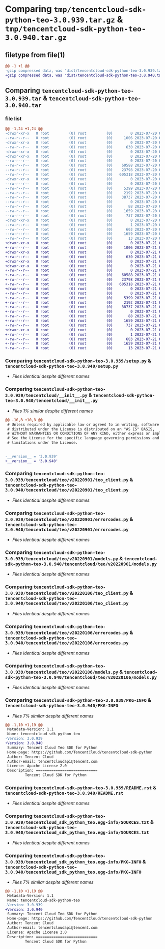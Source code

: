 # Comparing `tmp/tencentcloud-sdk-python-teo-3.0.939.tar.gz` & `tmp/tencentcloud-sdk-python-teo-3.0.940.tar.gz`

## filetype from file(1)

```diff
@@ -1 +1 @@
-gzip compressed data, was "dist/tencentcloud-sdk-python-teo-3.0.939.tar", last modified: Thu Jul 20 00:35:05 2023, max compression
+gzip compressed data, was "dist/tencentcloud-sdk-python-teo-3.0.940.tar", last modified: Fri Jul 21 00:51:06 2023, max compression
```

## Comparing `tencentcloud-sdk-python-teo-3.0.939.tar` & `tencentcloud-sdk-python-teo-3.0.940.tar`

### file list

```diff
@@ -1,24 +1,24 @@
-drwxr-xr-x   0 root         (0) root         (0)        0 2023-07-20 00:35:05.000000 tencentcloud-sdk-python-teo-3.0.939/
--rw-r--r--   0 root         (0) root         (0)     1006 2023-07-20 00:35:05.000000 tencentcloud-sdk-python-teo-3.0.939/setup.py
-drwxr-xr-x   0 root         (0) root         (0)        0 2023-07-20 00:35:05.000000 tencentcloud-sdk-python-teo-3.0.939/tencentcloud/
--rw-r--r--   0 root         (0) root         (0)      630 2023-07-20 00:35:05.000000 tencentcloud-sdk-python-teo-3.0.939/tencentcloud/__init__.py
-drwxr-xr-x   0 root         (0) root         (0)        0 2023-07-20 00:35:05.000000 tencentcloud-sdk-python-teo-3.0.939/tencentcloud/teo/
-drwxr-xr-x   0 root         (0) root         (0)        0 2023-07-20 00:35:05.000000 tencentcloud-sdk-python-teo-3.0.939/tencentcloud/teo/v20220901/
--rw-r--r--   0 root         (0) root         (0)        0 2023-07-20 00:35:05.000000 tencentcloud-sdk-python-teo-3.0.939/tencentcloud/teo/v20220901/__init__.py
--rw-r--r--   0 root         (0) root         (0)    60588 2023-07-20 00:35:05.000000 tencentcloud-sdk-python-teo-3.0.939/tencentcloud/teo/v20220901/teo_client.py
--rw-r--r--   0 root         (0) root         (0)    23798 2023-07-20 00:35:05.000000 tencentcloud-sdk-python-teo-3.0.939/tencentcloud/teo/v20220901/errorcodes.py
--rw-r--r--   0 root         (0) root         (0)   605318 2023-07-20 00:35:05.000000 tencentcloud-sdk-python-teo-3.0.939/tencentcloud/teo/v20220901/models.py
-drwxr-xr-x   0 root         (0) root         (0)        0 2023-07-20 00:35:05.000000 tencentcloud-sdk-python-teo-3.0.939/tencentcloud/teo/v20220106/
--rw-r--r--   0 root         (0) root         (0)        0 2023-07-20 00:35:05.000000 tencentcloud-sdk-python-teo-3.0.939/tencentcloud/teo/v20220106/__init__.py
--rw-r--r--   0 root         (0) root         (0)     5399 2023-07-20 00:35:05.000000 tencentcloud-sdk-python-teo-3.0.939/tencentcloud/teo/v20220106/teo_client.py
--rw-r--r--   0 root         (0) root         (0)     2192 2023-07-20 00:35:05.000000 tencentcloud-sdk-python-teo-3.0.939/tencentcloud/teo/v20220106/errorcodes.py
--rw-r--r--   0 root         (0) root         (0)    38737 2023-07-20 00:35:05.000000 tencentcloud-sdk-python-teo-3.0.939/tencentcloud/teo/v20220106/models.py
--rw-r--r--   0 root         (0) root         (0)        0 2023-07-20 00:35:05.000000 tencentcloud-sdk-python-teo-3.0.939/tencentcloud/teo/__init__.py
--rw-r--r--   0 root         (0) root         (0)       88 2023-07-20 00:35:05.000000 tencentcloud-sdk-python-teo-3.0.939/setup.cfg
--rw-r--r--   0 root         (0) root         (0)     1659 2023-07-20 00:35:05.000000 tencentcloud-sdk-python-teo-3.0.939/PKG-INFO
--rw-r--r--   0 root         (0) root         (0)      737 2023-07-20 00:35:05.000000 tencentcloud-sdk-python-teo-3.0.939/README.rst
-drwxr-xr-x   0 root         (0) root         (0)        0 2023-07-20 00:35:05.000000 tencentcloud-sdk-python-teo-3.0.939/tencentcloud_sdk_python_teo.egg-info/
--rw-r--r--   0 root         (0) root         (0)        1 2023-07-20 00:35:05.000000 tencentcloud-sdk-python-teo-3.0.939/tencentcloud_sdk_python_teo.egg-info/dependency_links.txt
--rw-r--r--   0 root         (0) root         (0)      603 2023-07-20 00:35:05.000000 tencentcloud-sdk-python-teo-3.0.939/tencentcloud_sdk_python_teo.egg-info/SOURCES.txt
--rw-r--r--   0 root         (0) root         (0)     1659 2023-07-20 00:35:05.000000 tencentcloud-sdk-python-teo-3.0.939/tencentcloud_sdk_python_teo.egg-info/PKG-INFO
--rw-r--r--   0 root         (0) root         (0)       13 2023-07-20 00:35:05.000000 tencentcloud-sdk-python-teo-3.0.939/tencentcloud_sdk_python_teo.egg-info/top_level.txt
+drwxr-xr-x   0 root         (0) root         (0)        0 2023-07-21 00:51:06.000000 tencentcloud-sdk-python-teo-3.0.940/
+-rw-r--r--   0 root         (0) root         (0)     1006 2023-07-21 00:51:05.000000 tencentcloud-sdk-python-teo-3.0.940/setup.py
+drwxr-xr-x   0 root         (0) root         (0)        0 2023-07-21 00:51:06.000000 tencentcloud-sdk-python-teo-3.0.940/tencentcloud/
+-rw-r--r--   0 root         (0) root         (0)      630 2023-07-21 00:51:05.000000 tencentcloud-sdk-python-teo-3.0.940/tencentcloud/__init__.py
+drwxr-xr-x   0 root         (0) root         (0)        0 2023-07-21 00:51:06.000000 tencentcloud-sdk-python-teo-3.0.940/tencentcloud/teo/
+drwxr-xr-x   0 root         (0) root         (0)        0 2023-07-21 00:51:06.000000 tencentcloud-sdk-python-teo-3.0.940/tencentcloud/teo/v20220901/
+-rw-r--r--   0 root         (0) root         (0)        0 2023-07-21 00:51:05.000000 tencentcloud-sdk-python-teo-3.0.940/tencentcloud/teo/v20220901/__init__.py
+-rw-r--r--   0 root         (0) root         (0)    60588 2023-07-21 00:51:05.000000 tencentcloud-sdk-python-teo-3.0.940/tencentcloud/teo/v20220901/teo_client.py
+-rw-r--r--   0 root         (0) root         (0)    23798 2023-07-21 00:51:05.000000 tencentcloud-sdk-python-teo-3.0.940/tencentcloud/teo/v20220901/errorcodes.py
+-rw-r--r--   0 root         (0) root         (0)   605318 2023-07-21 00:51:05.000000 tencentcloud-sdk-python-teo-3.0.940/tencentcloud/teo/v20220901/models.py
+drwxr-xr-x   0 root         (0) root         (0)        0 2023-07-21 00:51:06.000000 tencentcloud-sdk-python-teo-3.0.940/tencentcloud/teo/v20220106/
+-rw-r--r--   0 root         (0) root         (0)        0 2023-07-21 00:51:05.000000 tencentcloud-sdk-python-teo-3.0.940/tencentcloud/teo/v20220106/__init__.py
+-rw-r--r--   0 root         (0) root         (0)     5399 2023-07-21 00:51:05.000000 tencentcloud-sdk-python-teo-3.0.940/tencentcloud/teo/v20220106/teo_client.py
+-rw-r--r--   0 root         (0) root         (0)     2192 2023-07-21 00:51:05.000000 tencentcloud-sdk-python-teo-3.0.940/tencentcloud/teo/v20220106/errorcodes.py
+-rw-r--r--   0 root         (0) root         (0)    38737 2023-07-21 00:51:05.000000 tencentcloud-sdk-python-teo-3.0.940/tencentcloud/teo/v20220106/models.py
+-rw-r--r--   0 root         (0) root         (0)        0 2023-07-21 00:51:05.000000 tencentcloud-sdk-python-teo-3.0.940/tencentcloud/teo/__init__.py
+-rw-r--r--   0 root         (0) root         (0)       88 2023-07-21 00:51:06.000000 tencentcloud-sdk-python-teo-3.0.940/setup.cfg
+-rw-r--r--   0 root         (0) root         (0)     1659 2023-07-21 00:51:06.000000 tencentcloud-sdk-python-teo-3.0.940/PKG-INFO
+-rw-r--r--   0 root         (0) root         (0)      737 2023-07-21 00:51:05.000000 tencentcloud-sdk-python-teo-3.0.940/README.rst
+drwxr-xr-x   0 root         (0) root         (0)        0 2023-07-21 00:51:06.000000 tencentcloud-sdk-python-teo-3.0.940/tencentcloud_sdk_python_teo.egg-info/
+-rw-r--r--   0 root         (0) root         (0)        1 2023-07-21 00:51:06.000000 tencentcloud-sdk-python-teo-3.0.940/tencentcloud_sdk_python_teo.egg-info/dependency_links.txt
+-rw-r--r--   0 root         (0) root         (0)      603 2023-07-21 00:51:06.000000 tencentcloud-sdk-python-teo-3.0.940/tencentcloud_sdk_python_teo.egg-info/SOURCES.txt
+-rw-r--r--   0 root         (0) root         (0)     1659 2023-07-21 00:51:06.000000 tencentcloud-sdk-python-teo-3.0.940/tencentcloud_sdk_python_teo.egg-info/PKG-INFO
+-rw-r--r--   0 root         (0) root         (0)       13 2023-07-21 00:51:06.000000 tencentcloud-sdk-python-teo-3.0.940/tencentcloud_sdk_python_teo.egg-info/top_level.txt
```

### Comparing `tencentcloud-sdk-python-teo-3.0.939/setup.py` & `tencentcloud-sdk-python-teo-3.0.940/setup.py`

 * *Files identical despite different names*

### Comparing `tencentcloud-sdk-python-teo-3.0.939/tencentcloud/__init__.py` & `tencentcloud-sdk-python-teo-3.0.940/tencentcloud/__init__.py`

 * *Files 1% similar despite different names*

```diff
@@ -10,8 +10,8 @@
 # Unless required by applicable law or agreed to in writing, software
 # distributed under the License is distributed on an "AS IS" BASIS,
 # WITHOUT WARRANTIES OR CONDITIONS OF ANY KIND, either express or implied.
 # See the License for the specific language governing permissions and
 # limitations under the License.
 
 
-__version__ = '3.0.939'
+__version__ = '3.0.940'
```

### Comparing `tencentcloud-sdk-python-teo-3.0.939/tencentcloud/teo/v20220901/teo_client.py` & `tencentcloud-sdk-python-teo-3.0.940/tencentcloud/teo/v20220901/teo_client.py`

 * *Files identical despite different names*

### Comparing `tencentcloud-sdk-python-teo-3.0.939/tencentcloud/teo/v20220901/errorcodes.py` & `tencentcloud-sdk-python-teo-3.0.940/tencentcloud/teo/v20220901/errorcodes.py`

 * *Files identical despite different names*

### Comparing `tencentcloud-sdk-python-teo-3.0.939/tencentcloud/teo/v20220901/models.py` & `tencentcloud-sdk-python-teo-3.0.940/tencentcloud/teo/v20220901/models.py`

 * *Files identical despite different names*

### Comparing `tencentcloud-sdk-python-teo-3.0.939/tencentcloud/teo/v20220106/teo_client.py` & `tencentcloud-sdk-python-teo-3.0.940/tencentcloud/teo/v20220106/teo_client.py`

 * *Files identical despite different names*

### Comparing `tencentcloud-sdk-python-teo-3.0.939/tencentcloud/teo/v20220106/errorcodes.py` & `tencentcloud-sdk-python-teo-3.0.940/tencentcloud/teo/v20220106/errorcodes.py`

 * *Files identical despite different names*

### Comparing `tencentcloud-sdk-python-teo-3.0.939/tencentcloud/teo/v20220106/models.py` & `tencentcloud-sdk-python-teo-3.0.940/tencentcloud/teo/v20220106/models.py`

 * *Files identical despite different names*

### Comparing `tencentcloud-sdk-python-teo-3.0.939/PKG-INFO` & `tencentcloud-sdk-python-teo-3.0.940/PKG-INFO`

 * *Files 7% similar despite different names*

```diff
@@ -1,10 +1,10 @@
 Metadata-Version: 1.1
 Name: tencentcloud-sdk-python-teo
-Version: 3.0.939
+Version: 3.0.940
 Summary: Tencent Cloud Teo SDK for Python
 Home-page: https://github.com/TencentCloud/tencentcloud-sdk-python
 Author: Tencent Cloud
 Author-email: tencentcloudapi@tencent.com
 License: Apache License 2.0
 Description: ============================
         Tencent Cloud SDK for Python
```

### Comparing `tencentcloud-sdk-python-teo-3.0.939/README.rst` & `tencentcloud-sdk-python-teo-3.0.940/README.rst`

 * *Files identical despite different names*

### Comparing `tencentcloud-sdk-python-teo-3.0.939/tencentcloud_sdk_python_teo.egg-info/SOURCES.txt` & `tencentcloud-sdk-python-teo-3.0.940/tencentcloud_sdk_python_teo.egg-info/SOURCES.txt`

 * *Files identical despite different names*

### Comparing `tencentcloud-sdk-python-teo-3.0.939/tencentcloud_sdk_python_teo.egg-info/PKG-INFO` & `tencentcloud-sdk-python-teo-3.0.940/tencentcloud_sdk_python_teo.egg-info/PKG-INFO`

 * *Files 7% similar despite different names*

```diff
@@ -1,10 +1,10 @@
 Metadata-Version: 1.1
 Name: tencentcloud-sdk-python-teo
-Version: 3.0.939
+Version: 3.0.940
 Summary: Tencent Cloud Teo SDK for Python
 Home-page: https://github.com/TencentCloud/tencentcloud-sdk-python
 Author: Tencent Cloud
 Author-email: tencentcloudapi@tencent.com
 License: Apache License 2.0
 Description: ============================
         Tencent Cloud SDK for Python
```

